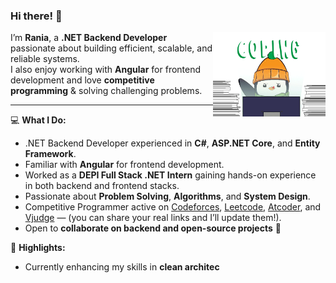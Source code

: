<!-- Intro & Greetings -->

### Hi there! 👋  

<!-- Programmer -->

<img align="right" width=180px src="https://github.com/Haidyasser/Haidyasser/blob/main/Assets/Images/coding.gif">

<!-- Programmer End Here -->

I’m **Rania**, a **.NET Backend Developer** passionate about building efficient, scalable, and reliable systems.  
I also enjoy working with **Angular** for frontend development and love **competitive programming** & solving challenging problems.

<!-- Greetings End -->

---

<!-- Personal Talks -->
💻 **What I Do:**  
- .NET Backend Developer experienced in **C#**, **ASP.NET Core**, and **Entity Framework**.  
- Familiar with **Angular** for frontend development.  
- Worked as a **DEPI Full Stack .NET Intern** gaining hands-on experience in both backend and frontend stacks.  
- Passionate about **Problem Solving**, **Algorithms**, and **System Design**.  
- Competitive Programmer active on [Codeforces](#), [Leetcode](#), [Atcoder](#), and [Vjudge](#) — (you can share your real links and I’ll update them!).  
- Open to **collaborate on backend and open-source projects** 🎉  

🎯 **Highlights:**  
- Currently enhancing my skills in **clean architec**
